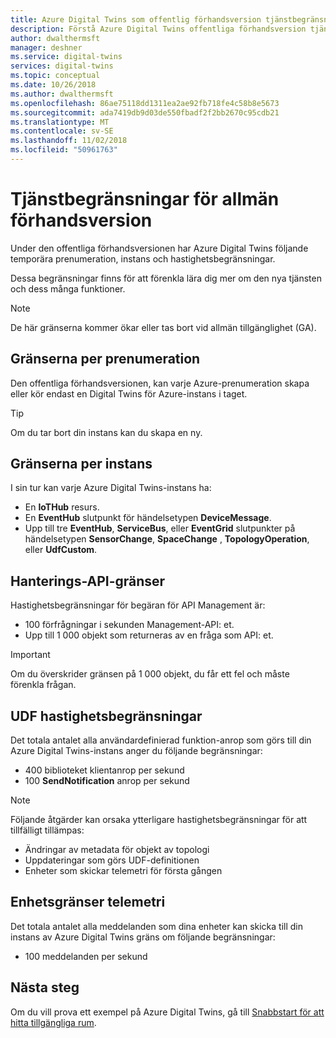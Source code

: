 ```yaml
---
title: Azure Digital Twins som offentlig förhandsversion tjänstbegränsningar | Microsoft Docs
description: Förstå Azure Digital Twins offentliga förhandsversion tjänstbegränsningar
author: dwalthermsft
manager: deshner
ms.service: digital-twins
services: digital-twins
ms.topic: conceptual
ms.date: 10/26/2018
ms.author: dwalthermsft
ms.openlocfilehash: 86ae75118dd1311ea2ae92fb718fe4c58b8e5673
ms.sourcegitcommit: ada7419db9d03de550fbadf2f2bb2670c95cdb21
ms.translationtype: MT
ms.contentlocale: sv-SE
ms.lasthandoff: 11/02/2018
ms.locfileid: "50961763"
---
```

# <a name="public-preview-service-limits"></a>Tjänstbegränsningar för allmän förhandsversion

Under den offentliga förhandsversionen har Azure Digital Twins följande temporära prenumeration, instans och hastighetsbegränsningar.

Dessa begränsningar finns för att förenkla lära dig mer om den nya tjänsten och dess många funktioner.

> [!NOTE]
> De här gränserna kommer ökar eller tas bort vid allmän tillgänglighet (GA).

## <a name="per-subscription-limits"></a>Gränserna per prenumeration

Den offentliga förhandsversionen, kan varje Azure-prenumeration skapa eller kör endast en Digital Twins för Azure-instans i taget.

> [!TIP]
> Om du tar bort din instans kan du skapa en ny.

## <a name="per-instance-limits"></a>Gränserna per instans

I sin tur kan varje Azure Digital Twins-instans ha:

- En **IoTHub** resurs.
- En **EventHub** slutpunkt för händelsetypen **DeviceMessage**.
- Upp till tre **EventHub**, **ServiceBus**, eller **EventGrid** slutpunkter på händelsetypen **SensorChange**, **SpaceChange** , **TopologyOperation**, eller **UdfCustom**.

## <a name="management-api-limits"></a>Hanterings-API-gränser

Hastighetsbegränsningar för begäran för API Management är:

- 100 förfrågningar i sekunden Management-API: et.
- Upp till 1 000 objekt som returneras av en fråga som API: et. 

> [!IMPORTANT]
> Om du överskrider gränsen på 1 000 objekt, du får ett fel och måste förenkla frågan.

## <a name="udf-rate-limits"></a>UDF hastighetsbegränsningar

Det totala antalet alla användardefinierad funktion-anrop som görs till din Azure Digital Twins-instans anger du följande begränsningar:

- 400 biblioteket klientanrop per sekund
- 100 **SendNotification** anrop per sekund

> [!NOTE]
> Följande åtgärder kan orsaka ytterligare hastighetsbegränsningar för att tillfälligt tillämpas:
> - Ändringar av metadata för objekt av topologi
> - Uppdateringar som görs UDF-definitionen
> - Enheter som skickar telemetri för första gången

## <a name="device-telemetry-limits"></a>Enhetsgränser telemetri

Det totala antalet alla meddelanden som dina enheter kan skicka till din instans av Azure Digital Twins gräns om följande begränsningar:

- 100 meddelanden per sekund

## <a name="next-steps"></a>Nästa steg

Om du vill prova ett exempel på Azure Digital Twins, gå till [Snabbstart för att hitta tillgängliga rum](./quickstart-view-occupancy-dotnet.md).